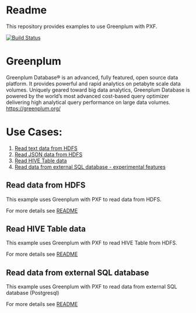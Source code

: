 #  Readme
This repository provides examples to use Greenplum with PXF.

[![Build Status](https://travis-ci.org/kongyew/greenplum-pxf-examples.svg?branch=master)](https://travis-ci.org/kongyew/greenplum-pxf-examples)


# Greenplum
Greenplum Database® is an advanced, fully featured, open source data platform.  It provides powerful and rapid analytics on petabyte scale data volumes.  Uniquely geared toward big data analytics, Greenplum Database is powered by the world’s most advanced cost-based query optimizer delivering high analytical query performance on large data volumes.
<https://greenplum.org/>


# Use Cases:
1. [Read text data from HDFS](#read-data-from-hdfs)
2. [Read JSON data from HDFS](#read-AVRO-from-hdfs)
3. [Read HIVE Table data](#read-HIVE-Table-data)
4. [Read data from external SQL database - experimental features](#Read-data-from-external-SQL-database)



## Read data from HDFS
This example uses Greenplum with PXF to read data from HDFS.

For more details see [README](usecase1/README.MD)

## Read HIVE Table data
This example uses Greenplum with PXF to read HIVE Table from HDFS.

For more details see [README](usecase1/README.MD)

## Read data from external SQL database
This example uses Greenplum with PXF to read data from external SQL database (Postgresql)

For more details see [README](usecase2/README.MD)
